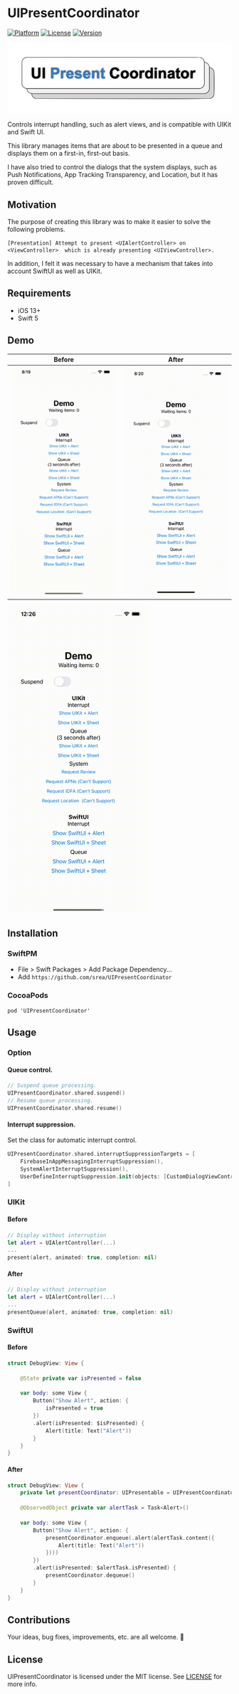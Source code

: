 # UIPresentCoordinator

[![Platform](https://img.shields.io/cocoapods/p/UIPresentCoordinator.svg?style=flat)](http://cocoadocs.org/srea/UIPresentCoordinator)
[![License](https://img.shields.io/cocoapods/l/UIPresentCoordinator.svg?style=flat)](http://cocoadocs.org/srea/UIPresentCoordinator)
[![Version](https://img.shields.io/cocoapods/v/UIPresentCoordinator.svg?style=flat)](http://cocoadocs.org/srea/UIPresentCoordinator)

![](https://github.com/srea/UIPresentCoordinator/raw/main/Docs/Logo_UIPresentCoordinator.png)

Controls interrupt handling, such as alert views, and is compatible with UIKit and Swift UI.

This library manages items that are about to be presented in a queue and displays them on a first-in, first-out basis.

I have also tried to control the dialogs that the system displays, such as Push Notifications, App Tracking Transparency, and Location, but it has proven difficult.

## Motivation

The purpose of creating this library was to make it easier to solve the following problems.

```
[Presentation] Attempt to present <UIAlertController> on <ViewController>  which is already presenting <UIViewController>.
```

In addition, I felt it was necessary to have a mechanism that takes into account SwiftUI as well as UIKit.

## Requirements

- iOS 13+
- Swift 5

## Demo

|Before|After|
|-|-|
|![Before](https://github.com/srea/UIPresentCoordinator/raw/main/Docs/before.gif)|![After](https://github.com/srea/UIPresentCoordinator/raw/main/Docs/after.gif)|

![Demo](https://github.com/srea/UIPresentCoordinator/raw/main/Docs/demo.gif)

## Installation

### SwiftPM

- File > Swift Packages > Add Package Dependency...
- Add `https://github.com/srea/UIPresentCoordinator`

### CocoaPods

```
pod 'UIPresentCoordinator'
```

## Usage

### Option

#### Queue control.

```swift
// Suspend queue processing.
UIPresentCoordinator.shared.suspend()
// Resume queue processing.
UIPresentCoordinator.shared.resume()
```

#### Interrupt suppression.

Set the class for automatic interrupt control.

```swift
UIPresentCoordinator.shared.interruptSuppressionTargets = [
    FirebaseInAppMessagingInterruptSuppression(),
    SystemAlertInterruptSuppression(),
    UserDefineInterruptSuppression.init(objects: [CustomDialogViewController.self])
]
```

### UIKit

#### Before

```swift
// Display without interruption
let alert = UIAlertController(...)
...
present(alert, animated: true, completion: nil)
```

#### After

```swift
// Display without interruption
let alert = UIAlertController(...)
...
presentQueue(alert, animated: true, completion: nil)
```

### SwiftUI

#### Before

```swift
struct DebugView: View {

    @State private var isPresented = false
    
    var body: some View {
        Button("Show Alert", action: {
            isPresented = true
        })
        .alert(isPresented: $isPresented) {
            Alert(title: Text("Alert"))
        }
    }
}
```

#### After

```swift
struct DebugView: View {
    private let presentCoordinator: UIPresentable = UIPresentCoordinator.shared

    @ObservedObject private var alertTask = Task<Alert>()
    
    var body: some View {
        Button("Show Alert", action: {
            presentCoordinator.enqueue(.alert(alertTask.content({
                Alert(title: Text("Alert"))
            })))
        })
        .alert(isPresented: $alertTask.isPresented) {
            presentCoordinator.dequeue()
        }
    }
}
```

## Contributions

Your ideas, bug fixes, improvements, etc. are all welcome. 🐢

## License

UIPresentCoordinator is licensed under the MIT license. See [LICENSE](https://github.com/srea/UIPresentCoordinator/blob/main/LICENSE) for more info.
